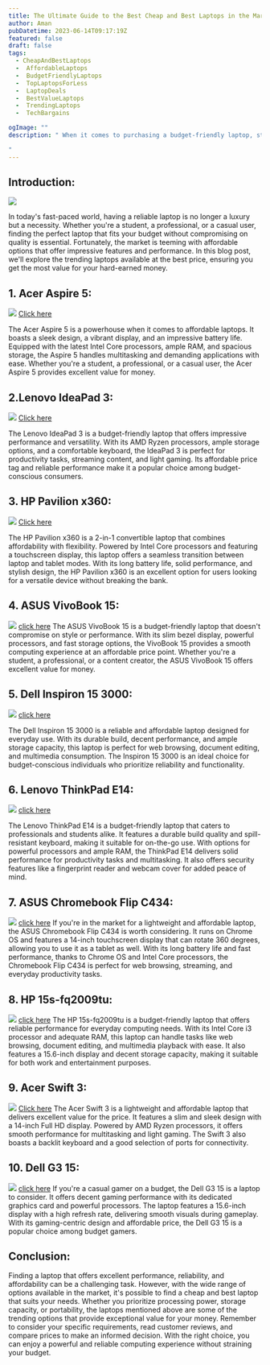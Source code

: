 ```yaml
---
title: The Ultimate Guide to the Best Cheap and Best Laptops in the Market
author: Aman
pubDatetime: 2023-06-14T09:17:19Z
featured: false
draft: false
tags:
  - CheapAndBestLaptops
  -  AffordableLaptops
  -  BudgetFriendlyLaptops
  -  TopLaptopsForLess
  -  LaptopDeals
  -  BestValueLaptops
  -  TrendingLaptops
  -  TechBargains

ogImage: ""
description: " When it comes to purchasing a budget-friendly laptop, striking the right balance between affordability and functionality is crucial. While there are countless options to choose from, we've handpicked some of the best laptops currently making waves in the market. These laptops are known for their reliability, performance, and affordability, making them the top contenders for budget-conscious buyers.

"
---
```


## Introduction:

![](https://cdn.vox-cdn.com/thumbor/4U4TdWQTrZbDq8kyU31MSRduLhU=/0x0:2040x1360/1400x788/filters:focal(1020x680:1021x681)/cdn.vox-cdn.com/uploads/chorus_asset/file/19951260/VRG_4013_Best_Laptop_Grid.jpg)


In today's fast-paced world, having a reliable laptop is no longer a luxury but a necessity. Whether you're a student, a professional, or a casual user, finding the perfect laptop that fits your budget without compromising on quality is essential. Fortunately, the market is teeming with affordable options that offer impressive features and performance. In this blog post, we'll explore the trending laptops available at the best price, ensuring you get the most value for your hard-earned money.

## 1. Acer Aspire 5:
![](https://m.media-amazon.com/images/I/61gGtqfZFlL._SL1200_.jpg)
[Click here](https://amzn.to/466FHHg)

The Acer Aspire 5 is a powerhouse when it comes to affordable laptops. It boasts a sleek design, a vibrant display, and an impressive battery life. Equipped with the latest Intel Core processors, ample RAM, and spacious storage, the Aspire 5 handles multitasking and demanding applications with ease. Whether you're a student, a professional, or a casual user, the Acer Aspire 5 provides excellent value for money.

## 2.Lenovo IdeaPad 3:
![](https://m.media-amazon.com/images/I/51Bxs7x4X3L._SL1000_.jpg)
[Click here](https://amzn.to/3p82EJy)

The Lenovo IdeaPad 3 is a budget-friendly laptop that offers impressive performance and versatility. With its AMD Ryzen processors, ample storage options, and a comfortable keyboard, the IdeaPad 3 is perfect for productivity tasks, streaming content, and light gaming. Its affordable price tag and reliable performance make it a popular choice among budget-conscious consumers.

## 3. HP Pavilion x360:
![](https://m.media-amazon.com/images/I/51VZIz+fngL._SL1024_.jpg)
[Click here](https://amzn.to/3JebRXJ)

The HP Pavilion x360 is a 2-in-1 convertible laptop that combines affordability with flexibility. Powered by Intel Core processors and featuring a touchscreen display, this laptop offers a seamless transition between laptop and tablet modes. With its long battery life, solid performance, and stylish design, the HP Pavilion x360 is an excellent option for users looking for a versatile device without breaking the bank.

## 4. ASUS VivoBook 15:
![](https://m.media-amazon.com/images/I/71lYhcc++AL._SL1500_.jpg)
[click here](https://amzn.to/3p2MSQb)
The ASUS VivoBook 15 is a budget-friendly laptop that doesn't compromise on style or performance. With its slim bezel display, powerful processors, and fast storage options, the VivoBook 15 provides a smooth computing experience at an affordable price point. Whether you're a student, a professional, or a content creator, the ASUS VivoBook 15 offers excellent value for money.

## 5. Dell Inspiron 15 3000:
![](https://m.media-amazon.com/images/I/81r3n-GnonL._SL1500_.jpg)
[click here](https://amzn.to/3PvaBDJ)

The Dell Inspiron 15 3000 is a reliable and affordable laptop designed for everyday use. With its durable build, decent performance, and ample storage capacity, this laptop is perfect for web browsing, document editing, and multimedia consumption. The Inspiron 15 3000 is an ideal choice for budget-conscious individuals who prioritize reliability and functionality.

## 6. Lenovo ThinkPad E14:
![](https://m.media-amazon.com/images/I/518BYF8LHRL._SL1081_.jpg)
[click here](https://amzn.to/3X97jrp)

The Lenovo ThinkPad E14 is a budget-friendly laptop that caters to professionals and students alike. It features a durable build quality and spill-resistant keyboard, making it suitable for on-the-go use. With options for powerful processors and ample RAM, the ThinkPad E14 delivers solid performance for productivity tasks and multitasking. It also offers security features like a fingerprint reader and webcam cover for added peace of mind.

## 7. ASUS Chromebook Flip C434:
![](https://m.media-amazon.com/images/I/81C9wMt+Q1S._SL1500_.jpg)
[click here](https://amzn.to/3XangxG)
If you're in the market for a lightweight and affordable laptop, the ASUS Chromebook Flip C434 is worth considering. It runs on Chrome OS and features a 14-inch touchscreen display that can rotate 360 degrees, allowing you to use it as a tablet as well. With its long battery life and fast performance, thanks to Chrome OS and Intel Core processors, the Chromebook Flip C434 is perfect for web browsing, streaming, and everyday productivity tasks.

## 8. HP 15s-fq2009tu:
![](https://m.media-amazon.com/images/I/81W7QY3IWtL._SL1500_.jpg)
[click here](https://amzn.to/3JeuMBU)
The HP 15s-fq2009tu is a budget-friendly laptop that offers reliable performance for everyday computing needs. With its Intel Core i3 processor and adequate RAM, this laptop can handle tasks like web browsing, document editing, and multimedia playback with ease. It also features a 15.6-inch display and decent storage capacity, making it suitable for both work and entertainment purposes.

## 9. Acer Swift 3:
![](https://m.media-amazon.com/images/I/71qc2qUEEAL._SL1500_.jpg)
[Click here](https://amzn.to/3JgNokt)
The Acer Swift 3 is a lightweight and affordable laptop that delivers excellent value for the price. It features a slim and sleek design with a 14-inch Full HD display. Powered by AMD Ryzen processors, it offers smooth performance for multitasking and light gaming. The Swift 3 also boasts a backlit keyboard and a good selection of ports for connectivity.

## 10. Dell G3 15:
![](https://m.media-amazon.com/images/I/61ObaZlp0sL._SL1000_.jpg)
[click here](https://amzn.to/3PdxSJR)
If you're a casual gamer on a budget, the Dell G3 15 is a laptop to consider. It offers decent gaming performance with its dedicated graphics card and powerful processors. The laptop features a 15.6-inch display with a high refresh rate, delivering smooth visuals during gameplay. With its gaming-centric design and affordable price, the Dell G3 15 is a popular choice among budget gamers.

## Conclusion:
Finding a laptop that offers excellent performance, reliability, and affordability can be a challenging task. However, with the wide range of options available in the market, it's possible to find a cheap and best laptop that suits your needs. Whether you prioritize processing power, storage capacity, or portability, the laptops mentioned above are some of the trending options that provide exceptional value for your money. Remember to consider your specific requirements, read customer reviews, and compare prices to make an informed decision. With the right choice, you can enjoy a powerful and reliable computing experience without straining your budget.
